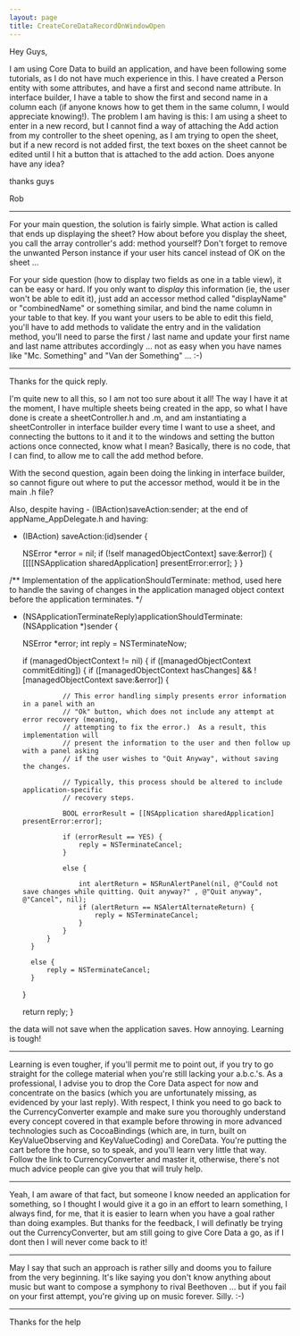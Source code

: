 ```yaml
---
layout: page
title: CreateCoreDataRecordOnWindowOpen
---
```





Hey Guys,

I am using Core Data to build an application, and have been following some tutorials, as I do not have much experience in this. I have created a Person entity with some attributes, and have a first and second name attribute. In interface builder, I have a table to show the first and second name in a column each (if anyone knows how to get them in the same column, I would appreciate knowing!). The problem I am having is this: I am using a sheet to enter in a new record, but I cannot find a way of attaching the Add action from my controller to the sheet opening, as I am trying to open the sheet, but if a new record is not added first, the text boxes on the sheet cannot be edited until I hit a button that is attached to the add action. Does anyone have any idea?

thanks guys

Rob

----

For your main question, the solution is fairly simple. What action is called that ends up displaying the sheet? How about before you display the sheet, you call the array controller's add: method yourself? Don't forget to remove the unwanted Person instance if your user hits cancel instead of OK on the sheet ...

For your side question (how to display two fields as one in a table view), it can be easy or hard. If you only want to *display* this information (ie, the user won't be able to edit it), just add an accessor method called "displayName" or "combinedName" or something similar, and bind the name column in your table to that key. If you want your users to be able to edit this field, you'll have to add methods to validate the entry and in the validation method, you'll need to parse the first / last name and update your first name and last name attributes accordingly ... not as easy when you have names like "Mc. Something" and "Van der Something" ... :-)

----
Thanks for the quick reply.

I'm quite new to all this, so I am not too sure about it all! The way I have it at the moment, I have multiple sheets being created in the app, so what I have done is create a sheetController.h and .m, and am instantiating a sheetController in interface builder every time I want to use a sheet, and connecting the buttons to it and it to the windows and setting the button actions once connected, know what I mean? Basically, there is no code, that I can find, to allow me to call the add method before.

With the second question, again been doing the linking in interface builder, so cannot figure out where to put the accessor method, would it be in the main .h file?

Also, despite having - (IBAction)saveAction:sender; at the end of appName_AppDelegate.h and having:

    
- (IBAction) saveAction:(id)sender {

    NSError *error = nil;
    if (!self managedObjectContext] save:&error]) {
        [[[[NSApplication sharedApplication] presentError:error];
    }
}


/**
    Implementation of the applicationShouldTerminate: method, used here to
    handle the saving of changes in the application managed object context
    before the application terminates.
 */
 
- (NSApplicationTerminateReply)applicationShouldTerminate:(NSApplication *)sender {

    NSError *error;
    int reply = NSTerminateNow;
    
    if (managedObjectContext != nil) {
        if ([managedObjectContext commitEditing]) {
            if ([managedObjectContext hasChanges] && ![managedObjectContext save:&error]) {
				
                // This error handling simply presents error information in a panel with an 
                // "Ok" button, which does not include any attempt at error recovery (meaning, 
                // attempting to fix the error.)  As a result, this implementation will 
                // present the information to the user and then follow up with a panel asking 
                // if the user wishes to "Quit Anyway", without saving the changes.

                // Typically, this process should be altered to include application-specific 
                // recovery steps.  

                BOOL errorResult = [[NSApplication sharedApplication] presentError:error];
				
                if (errorResult == YES) {
                    reply = NSTerminateCancel;
                } 

                else {
					
                    int alertReturn = NSRunAlertPanel(nil, @"Could not save changes while quitting. Quit anyway?" , @"Quit anyway", @"Cancel", nil);
                    if (alertReturn == NSAlertAlternateReturn) {
                        reply = NSTerminateCancel;	
                    }
                }
            }
        } 
        
        else {
            reply = NSTerminateCancel;
        }
    }
    
    return reply;
}



the data will not save when the application saves. How annoying. Learning is tough!

----

Learning is even tougher, if you'll permit me to point out, if you try to go straight for the college material when you're still lacking your a.b.c.'s. As a professional, I advise you to drop the Core Data aspect for now and concentrate on the basics (which you are unfortunately missing, as evidenced by your last reply). With respect, I think you need to go back to the CurrencyConverter example and make sure you thoroughly understand every concept covered in that example before throwing in more advanced technologies such as CocoaBindings (which are, in turn, built on KeyValueObserving and KeyValueCoding) and CoreData. You're putting the cart before the horse, so to speak, and you'll learn very little that way. Follow the link to CurrencyConverter and master it, otherwise, there's not much advice people can give you that will truly help.


----

Yeah, I am aware of that fact, but someone I know needed an application for something, so I thought I would give it a go in an effort to learn something, I always find, for me, that it is easier to learn when you have a goal rather than doing examples. But thanks for the feedback, I will definatly be trying out the CurrencyConverter, but am still going to give Core Data a go, as if I dont then I will never come back to it!

----

May I say that such an approach is rather silly and dooms you to failure from the very beginning. It's like saying you don't know anything about music but want to compose a symphony to rival Beethoven ... but if you fail on your first attempt, you're giving up on music forever. Silly. :-)

----

Thanks for the help

